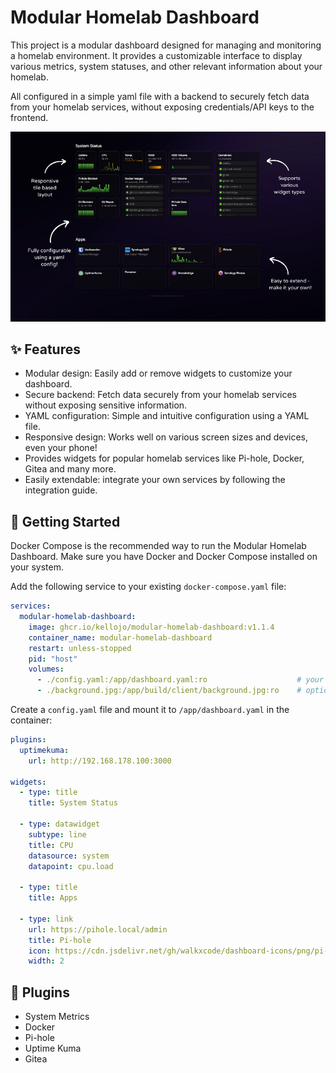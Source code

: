 # Modular Homelab Dashboard
This project is a modular dashboard designed for managing and monitoring a homelab environment. It provides a customizable interface to display various metrics, system statuses, and other relevant information about your homelab.

All configured in a simple yaml file with a backend to securely fetch data from your homelab services, without exposing credentials/API keys to the frontend.

![Dashboard Screenshot](https://github.com/Kellojo/Modular-Homelab-Dashboard/blob/docs/docs/images/preview.png?raw=true)

## ✨ Features
- Modular design: Easily add or remove widgets to customize your dashboard.
- Secure backend: Fetch data securely from your homelab services without exposing sensitive information.
- YAML configuration: Simple and intuitive configuration using a YAML file.
- Responsive design: Works well on various screen sizes and devices, even your phone!
- Provides widgets for popular homelab services like Pi-hole, Docker, Gitea and many more.
- Easily extendable: integrate your own services by following the integration guide.

## 🚀 Getting Started
Docker Compose is the recommended way to run the Modular Homelab Dashboard. Make sure you have Docker and Docker Compose installed on your system.

Add the following service to your existing `docker-compose.yaml` file:

```yaml
services:
  modular-homelab-dashboard:
    image: ghcr.io/kellojo/modular-homelab-dashboard:v1.1.4
    container_name: modular-homelab-dashboard
    restart: unless-stopped
    pid: "host"
    volumes:
      - ./config.yaml:/app/dashboard.yaml:ro                    # your dashboard config
      - ./background.jpg:/app/build/client/background.jpg:ro    # optional custom background
```

Create a `config.yaml` file and mount it to `/app/dashboard.yaml` in the container:

```yaml
plugins:
  uptimekuma:
    url: http://192.168.178.100:3000

widgets:
  - type: title
    title: System Status

  - type: datawidget
    subtype: line
    title: CPU
    datasource: system
    datapoint: cpu.load

  - type: title
    title: Apps

  - type: link
    url: https://pihole.local/admin
    title: Pi-hole
    icon: https://cdn.jsdelivr.net/gh/walkxcode/dashboard-icons/png/pi-hole.png
    width: 2
```

## 🔌 Plugins
- System Metrics
- Docker
- Pi-hole
- Uptime Kuma
- Gitea
